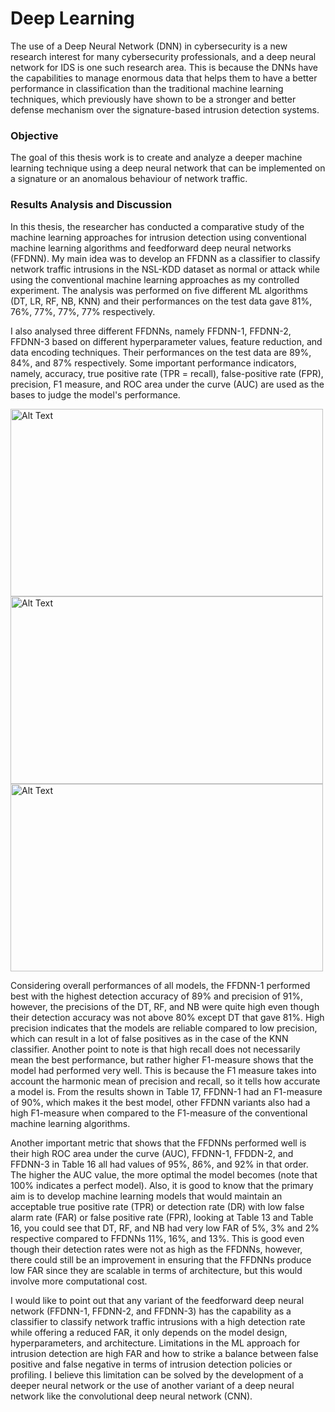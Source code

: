 # Deep Learning
The use of a Deep Neural Network (DNN) in cybersecurity is a new research interest for many cybersecurity professionals, and a deep neural network for IDS is one such research area. This is because the DNNs have the capabilities to manage enormous data that helps them to have a better performance in classification than the traditional machine learning techniques, which previously have shown to be a stronger and better defense mechanism over the signature-based intrusion detection systems.

### Objective
The goal of this thesis work is to create and analyze a deeper machine learning technique using a deep neural network that can 
be implemented on a signature or an anomalous behaviour of network traffic. 
### Results Analysis and Discussion 
In this thesis, the researcher has conducted a comparative study of the machine learning approaches for intrusion detection using conventional machine learning algorithms and feedforward deep neural networks (FFDNN). My main idea was to develop an FFDNN as a 
classifier to classify network traffic intrusions in the NSL-KDD dataset as normal or attack while using the conventional machine learning approaches as my controlled experiment. The analysis was performed on five different ML algorithms (DT, LR, RF, NB, KNN) and their performances on the test data gave 81%, 76%, 77%, 77%, 77% respectively. 

I also analysed three different FFDNNs, namely FFDNN-1, FFDNN-2, FFDNN-3 based on different hyperparameter values, feature reduction, and data encoding techniques. Their performances on the test data are 89%, 84%, and 87% respectively. Some important performance indicators, namely, accuracy, true positive rate (TPR = recall), false-positive rate (FPR), precision, F1 measure, and ROC area under the curve (AUC) are used as the bases to judge the model's performance.

<img src="https://github.com/user-attachments/assets/5804b98d-e284-4ce2-9084-12bc64e3c93f" alt="Alt Text" width="500" height="300">

<img src="https://github.com/user-attachments/assets/cc1585c2-23f2-4677-979f-b1e169acc652" alt="Alt Text" width="500" height="300">

<img src="https://github.com/user-attachments/assets/98d06605-e840-4f02-8b62-93650c08bbdc" alt="Alt Text" width="500" height="300">

Considering overall performances of all models, the FFDNN-1 performed best with the highest detection accuracy of 89% and precision of 91%, however, the precisions of the DT, RF, and NB were quite high even though their detection accuracy was not above 80% except DT that gave 81%. High precision indicates that the models are reliable compared to low precision, which can result in a lot of false positives as in the case of the KNN classifier. Another point to note is that high recall does not necessarily mean the best performance, but rather higher F1-measure shows that the model had performed very well. This is because the F1 measure takes into account the harmonic mean of precision and recall, so it tells how accurate a model is. From the results shown in Table 17, FFDNN-1 had an F1-measure of 90%, which makes it the best model, other FFDNN variants also had a high F1-measure when compared to the F1-measure of the conventional machine learning algorithms. 

Another important metric that shows that the FFDNNs performed well is their high ROC area under the curve (AUC), FFDNN-1, FFDDN-2, and FFDNN-3 in Table 16 all had values of 95%, 86%, and 92% in that order. The higher the AUC value, the more optimal the model becomes (note that 100% indicates a perfect model). Also, it is good to know that the primary aim is to develop machine learning models that would maintain an acceptable true positive rate (TPR) or detection rate (DR) with low false alarm rate (FAR) or false positive rate (FPR), looking at Table 13 and Table 16, you could see that DT, RF, and NB had very low FAR of 5%, 3% and 2% respective compared to FFDNNs 11%, 16%, and 13%. This is good even though their detection rates were not as high as the FFDNNs, however, there could still be an improvement in ensuring that the FFDNNs produce low FAR since they are scalable in terms of architecture, but this would involve more computational cost. 

I would like to point out that any variant of the feedforward deep neural network (FFDNN-1, FFDNN-2, and FFDNN-3) has the capability as a classifier to classify network traffic intrusions with a high detection rate while offering a reduced FAR, it only depends on the model design, hyperparameters, and architecture. Limitations in the ML approach for intrusion detection are high FAR and how to strike a balance between false positive and false negative in terms of intrusion detection policies or profiling. I believe this limitation can be solved by the development of a deeper neural network or the use of another variant of a deep neural network like the convolutional deep neural network (CNN). 

